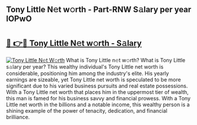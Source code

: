 ## Tony Little N𝚎t w𝚘rth - Part-RNW S𝚊lary per year lOPwO

# <h2><a href="http://gc1hm48.nevu.top/?p=Tony+Little">🔗 👉🔴 Tony Little N𝚎t w𝚘rth - S𝚊lary</a></h2>

[![Tony Little N𝚎t W𝚘rth](https://i.imgur.com/Oavwk0R.jpeg)](http://gc1hm48.nevu.top/?p=Tony+Little)
What is Tony Little n𝚎t w𝚘rth? What is Tony Little s𝚊lary per year?
This wealthy individual's Tony Little net worth is considerable, positioning him among the industry's elite. His yearly earnings are sizeable, yet Tony Little net worth is speculated to be more significant due to his varied business pursuits and real estate possessions. With a Tony Little net worth that places him in the uppermost tier of wealth, this man is famed for his business savvy and financial prowess. With a Tony Little net worth in the billions and a notable income, this wealthy person is a shining example of the power of tenacity, dedication, and financial brilliance.
